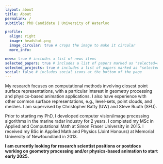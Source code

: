 ```yaml
---
layout: about
title: About
permalink: /
subtitle: PhD Candidate | University of Waterloo

profile:
  align: right
  image: headshot.png
  image_circular: true # crops the image to make it circular
  more_info: 

news: true # includes a list of news items
selected_papers: true # includes a list of papers marked as "selected={true}"
selected_projects: true # includes a list of papers marked as "selected_project={true}"
social: false # includes social icons at the bottom of the page
---
```


My research focuses on computational methods involving closest point surface representations, with a particular interest in geometry processing and physics-based animation applications. I also have experience with other common surface representations, e.g., level-sets, point clouds, and meshes. I am supervised by Christopher Batty (UW) and Steve Ruuth (SFU).

Prior to starting my PhD, I developed computer vision/image processing algorithms in the marine radar industry for 2 years. I completed my MSc in Applied and Computational Math at Simon Fraser University in 2015. I received my BSc in Applied Math and Physics (Joint Honours) at Memorial University of Newfoundland in 2013.

**I am currently looking for research scientist positions or postdocs working on geometry processing and/or physics-based animation to start early 2025.**
